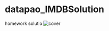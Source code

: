 # datapao_IMDBSolution
homework solutio 
![cover](https://user-images.githubusercontent.com/56297706/219117423-cb2f9175-6b65-483a-9293-862a1f802b09.jpg)


